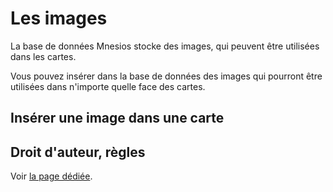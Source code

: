 ﻿# Les images

La base de données Mnesios stocke des images, qui peuvent être utilisées dans les cartes.

Vous pouvez insérer dans la base de données des images qui pourront être utilisées dans n'importe quelle face des cartes.

## Insérer une image dans une carte

## Droit d'auteur, règles

Voir [la page dédiée](/rules).
